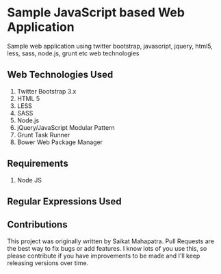 # Sample JavaScript based Web Application 
Sample web application using twitter bootstrap, javascript, jquery, html5, less, sass, node.js, grunt etc web technologies

## Web Technologies Used
1. Twitter Bootstrap 3.x
2. HTML 5
3. LESS
4. SASS
5. Node.js
6. jQuery/JavaScript Modular Pattern
7. Grunt Task Runner
8. Bower Web Package Manager


## Requirements
1. Node JS

## Regular Expressions Used


## Contributions

This project was originally written by Saikat Mahapatra. Pull Requests are the best way to fix bugs or add features. I know lots of you use this, so please contribute if you have improvements to be made and I'll keep releasing versions over time.
